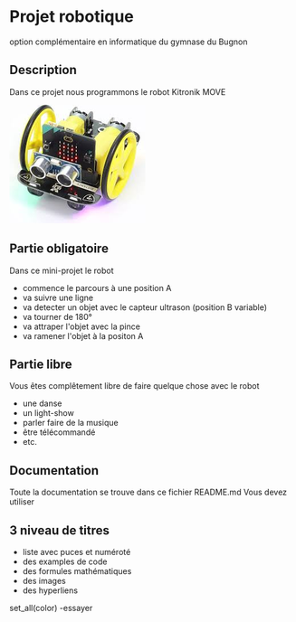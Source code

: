 # Projet robotique
option complémentaire en informatique du gymnase du Bugnon

## Description
Dans ce projet nous programmons le robot Kitronik MOVE

![](images/images.jpg)

## Partie obligatoire
Dans ce mini-projet le robot

- commence le parcours à une position A
- va suivre une ligne
- va detecter un objet avec le capteur ultrason (position B variable)
- va tourner de 180°
- va attraper l'objet avec la pince
- va ramener l'objet à la positon A

## Partie libre
Vous êtes complêtement libre de faire quelque chose avec le robot

- une danse
- un light-show
- parler faire de la musique
- être télécommandé
- etc.

## Documentation
Toute la documentation se trouve dans ce fichier README.md Vous devez utiliser

## 3 niveau de titres
- liste avec puces et numéroté
- des examples de code
- des formules mathématiques
- des images
- des hyperliens


set_all(color) -essayer

